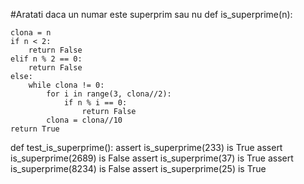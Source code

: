 #Aratati daca un numar este superprim sau nu 
def is_superprime(n):

    clona = n
    if n < 2:
        return False
    elif n % 2 == 0:
        return False
    else:
        while clona != 0:
            for i in range(3, clona//2):
                if n % i == 0:
                    return False
            clona = clona//10
    return True


def test_is_superprime():
    assert is_superprime(233) is True
    assert is_superprime(2689) is False
    assert is_superprime(37) is True
    assert is_superprime(8234) is False
    assert is_superprime(25) is True

